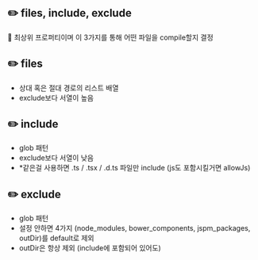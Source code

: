 ## :pencil2: files, include, exclude

:small_blue_diamond: 최상위 프로퍼티이며 이 3가지를 통해 어떤 파일을 compile할지 결정

## :pencil2: files
- 상대 혹은 절대 경로의 리스트 배열
- exclude보다 서열이 높음

## :pencil2: include
- glob 패턴
- exclude보다 서열이 낮음
- *같은걸 사용하면 .ts / .tsx / .d.ts 파일만 include (js도 포함시킬거면 allowJs)

## :pencil2: exclude
- glob 패턴
- 설정 안하면 4가지 (node_modules, bower_components, jspm_packages, outDir)를 default로 제외
- outDir은 항상 제외 (include에 포함되어 있어도)

